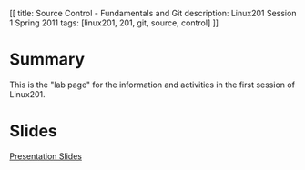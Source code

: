 [[
title: Source Control - Fundamentals and Git
description: Linux201 Session 1 Spring 2011
tags: [linux201, 201, git, source, control]
]]

# Summary
This is the "lab page" for the information and activities in the first session of Linux201.

# Slides
[Presentation Slides](linux201_session_1.pdf)
